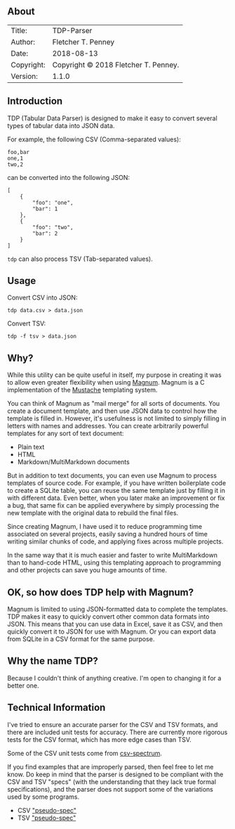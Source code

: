 ## About ##

|            |                           |  
| ---------- | ------------------------- |  
| Title:     | TDP-Parser        |  
| Author:    | Fletcher T. Penney       |  
| Date:      | 2018-08-13 |  
| Copyright: | Copyright © 2018 Fletcher T. Penney.    |  
| Version:   | 1.1.0      |  


## Introduction ##

TDP (Tabular Data Parser) is designed to make it easy to convert several types
of tabular data into JSON data.

For example, the following CSV (Comma-separated values):

	foo,bar
	one,1
	two,2

can be converted into the following JSON:

	[
		{
			"foo": "one",
			"bar": 1
		},
		{
			"foo": "two",
			"bar": 2
		}
	]

`tdp` can also process TSV (Tab-separated values).


## Usage ##

Convert CSV into JSON:

	tdp data.csv > data.json

Convert TSV:

	tdp -f tsv > data.json


## Why? ##

While this utility can be quite useful in itself, my purpose in creating it
was to allow even greater flexibility when using
[Magnum](https://github.com/fletcher/magnum).  Magnum is a C implementation of
the [Mustache] templating system.

You can think of Magnum as "mail merge" for all sorts of documents.  You
create a document template, and then use JSON data to control how the template
is filled in.  However, it's usefulness is not limited to simply filling in
letters with names and addresses.  You can create arbitrarily powerful
templates for any sort of text document:

* Plain text
* HTML
* Markdown/MultiMarkdown documents

But in addition to text documents, you can even use Magnum to process
templates of source code.  For example, if you have written boilerplate code
to create a SQLite table, you can reuse the same template just by filling it
in with different data.  Even better, when you later make an improvement or
fix a bug, that same fix can be applied everywhere by simply processing the
new template with the original data to rebuild the final files.

Since creating Magnum, I have used it to reduce programming time associated on
several projects, easily saving a hundred hours of time writing similar chunks
of code, and applying fixes across multiple projects.


In the same way that it is much easier and faster to write MultiMarkdown than
to hand-code HTML, using this templating approach to programming and other
projects can save you huge amounts of time.


## OK, so how does TDP help with Magnum? ##

Magnum is limited to using JSON-formatted data to complete the templates.  TDP
makes it easy to quickly convert other common data formats into JSON.  This
means that you can use data in Excel, save it as CSV, and then quickly convert
it to JSON for use with Magnum.  Or you can export data from SQLite in a CSV
format for the same purpose.


## Why the name TDP? ##

Because I couldn't think of anything creative.  I'm open to changing it for a
better one.


## Technical Information ##

I've tried to ensure an accurate parser for the CSV and TSV formats, and there
are included unit tests for accuracy.  There are currently more rigorous tests
for the CSV format, which has more edge cases than TSV.

Some of the CSV unit tests come from [csv-spectrum].

If you find examples that are improperly parsed, then feel free to let me
know.  Do keep in mind that the parser is designed to be compliant with the
CSV and TSV "specs" (with the understanding that they lack true formal
specifications), and the parser does not support some of the variations used
by some programs.

* CSV ["pseudo-spec"](https://tools.ietf.org/html/rfc4180)
* TSV ["pseudo-spec"](https://www.iana.org/assignments/media-types/text/tab-separated-values)


[Mustache]:	https://mustache.github.io/
[csv-spectrum]:	https://github.com/maxogden/csv-spectrum
